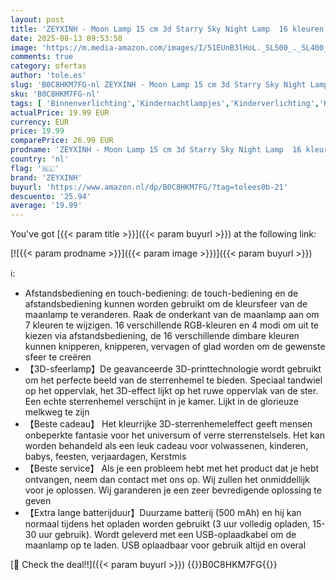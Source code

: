 ```yaml
---
layout: post
title: 'ZEYXINH - Moon Lamp 15 cm 3d Starry Sky Night Lamp  16 kleuren op afstand en aanraakbediening Nacht licht Mood Light  USB Laad Mood Light voor kinderkamer Slaapkamer Café Bar Party Kerstmis Kerstmis'
date: 2025-08-13 09:53:50
image: 'https://m.media-amazon.com/images/I/51EUnB3lHoL._SL500_._SL400_.jpg'
comments: true
category: ofertas
author: 'tole.es'
slug: 'B0C8HKM7FG-nl ZEYXINH - Moon Lamp 15 cm 3d Starry Sky Night Lamp 16...'
sku: 'B0C8HKM7FG-nl'
tags: [ 'Binnenverlichting','Kindernachtlampjes','Kinderverlichting','Klussen & gereedschap','Verlichting','zeyxinh','🇳🇱', ]
actualPrice: 19.99 EUR
currency: EUR
price: 19.99
comparePrice: 26.99 EUR
prodname: 'ZEYXINH - Moon Lamp 15 cm 3d Starry Sky Night Lamp  16 kleuren op afstand en aanraakbediening Nacht licht Mood Light  USB Laad Mood Light voor kinderkamer Slaapkamer Café Bar Party Kerstmis Kerstmis'
country: 'nl'
flag: '🇳🇱'
brand: 'ZEYXINH'
buyurl: 'https://www.amazon.nl/dp/B0C8HKM7FG/?tag=tolees0b-21'
descuento: '25.94'
average: '19.99'
---
```


You've got [{{< param title >}}]({{< param buyurl >}}) at the following link:

[![{{< param prodname >}}]({{< param image >}})]({{< param buyurl >}})

ℹ️:

- Afstandsbediening en touch-bediening: de touch-bediening en de afstandsbediening kunnen worden gebruikt om de kleursfeer van de maanlamp te veranderen. Raak de onderkant van de maanlamp aan om 7 kleuren te wijzigen. 16 verschillende RGB-kleuren en 4 modi om uit te kiezen via afstandsbediening, de 16 verschillende dimbare kleuren kunnen knipperen, knipperen, vervagen of glad worden om de gewenste sfeer te creëren
- 【3D-sfeerlamp】De geavanceerde 3D-printtechnologie wordt gebruikt om het perfecte beeld van de sterrenhemel te bieden. Speciaal tandwiel op het oppervlak, het 3D-effect lijkt op het ruwe oppervlak van de ster. Een echte sterrenhemel verschijnt in je kamer. Lijkt in de glorieuze melkweg te zijn
- 【Beste cadeau】 Het kleurrijke 3D-sterrenhemeleffect geeft mensen onbeperkte fantasie voor het universum of verre sterrenstelsels. Het kan worden behandeld als een leuk cadeau voor volwassenen, kinderen, babys, feesten, verjaardagen, Kerstmis
- 【Beste service】 Als je een probleem hebt met het product dat je hebt ontvangen, neem dan contact met ons op. Wij zullen het onmiddellijk voor je oplossen. Wij garanderen je een zeer bevredigende oplossing te geven
- 【Extra lange batterijduur】Duurzame batterij (500 mAh) en hij kan normaal tijdens het opladen worden gebruikt (3 uur volledig opladen, 15-30 uur gebruik). Wordt geleverd met een USB-oplaadkabel om de maanlamp op te laden. USB oplaadbaar voor gebruik altijd en overal

[🛒 Check the deal!!]({{< param buyurl >}})
{{<world>}}B0C8HKM7FG{{</world>}}
